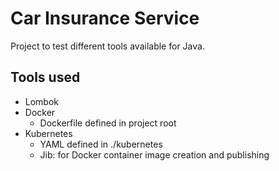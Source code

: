 # Car Insurance Service

Project to test different tools available for Java.

## Tools used

- Lombok
- Docker
  - Dockerfile defined in project root
- Kubernetes
  - YAML defined in ./kubernetes
  - Jib: for Docker container image creation and publishing